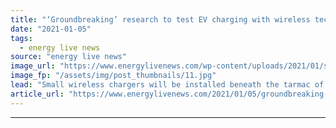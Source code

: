 ```yaml
---
title: "‘Groundbreaking’ research to test EV charging with wireless technology under road surfaces"
date: "2021-01-05"
tags: 
  - energy live news
source: "energy live news"
image_url: "https://www.energylivenews.com/wp-content/uploads/2021/01/shutterstock_1573669897.jpg"
image_fp: "/assets/img/post_thumbnails/11.jpg"
lead: "Small wireless chargers will be installed beneath the tarmac of the road and will ‘communicate’ with technology installed in EVs"
article_url: "https://www.energylivenews.com/2021/01/05/groundbreaking-research-to-test-ev-charging-with-wireless-technology-under-road-surfaces/"
---
```


---
